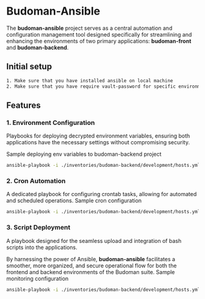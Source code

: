# Budoman-Ansible

The **budoman-ansible** project serves as a central automation and configuration management tool designed specifically for streamlining and enhancing the environments of two primary applications: **budoman-front** and **budoman-backend**.

## Initial setup
```bash
1. Make sure that you have installed ansible on local machine
2. Make sure that you have require vault-password for specific environment
```

## Features

### 1. Environment Configuration
Playbooks for deploying decrypted environment variables, ensuring both applications have the necessary settings without compromising security.

Sample deploying env variables to budoman-backend project
```bash
ansible-playbook -i ./inventories/budoman-backend/development/hosts.yml playbooks/budoman-backend/update-env.yml --vault-password-file vault_passwords/development.txt
```

### 2. Cron Automation
A dedicated playbook for configuring crontab tasks, allowing for automated and scheduled operations.
Sample cron configuration
```bash
ansible-playbook -i ./inventories/budoman-backend/development/hosts.yml playbooks/budoman-backend/cron/send_newsletter.yml
```

### 3. Script Deployment
A playbook designed for the seamless upload and integration of bash scripts into the applications.

By harnessing the power of Ansible, **budoman-ansible** facilitates a smoother, more organized, and secure operational flow for both the frontend and backend environments of the Budoman suite.
Sample monitoring configuration
```bash
ansible-playbook -i ./inventories/budoman-backend/development/hosts.yml playbooks/budoman-backend/cron/configure_monitoring.yml
```
